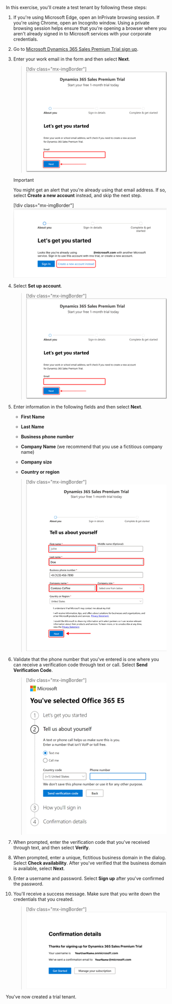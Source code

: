 In this exercise, you'll create a test tenant by following these steps:

1. If you're using Microsoft Edge, open an InPrivate browsing session. If you're using Chrome, open an Incognito window. Using a private browsing session helps ensure that you're opening a browser where you aren't already signed in to Microsoft services with your corporate credentials.

1. Go to [Microsoft Dynamics 365 Sales Premium Trial sign up](https://signup.microsoft.com/get-started/signup?OfferId=82272b45-36d5-4226-8cee-576b70f7aaac&ali=1&products=82272b45-36d5-4226-8cee-576b70f7aaac&ru=https%3A%2F%2Fadmin.powerplatform.microsoft.com%2Fenvironments%3Fopen%3Dnew%26type%3DTrial%26template%3DD365_SalesPremiumTrial&azure-portal=true).

1. Enter your work email in the form and then select **Next**.

   > [!div class="mx-imgBorder"]
   > [![Screenshot of the Let's get you started page showing the Email field.](../media/email.png)](../media/email.png#lightbox)

   > [!IMPORTANT]
   > You might get an alert that you're already using that email address. If so, select **Create a new account** instead, and skip the next step.
   >
   > [!div class="mx-imgBorder"]
   > [![Screenshot of the Let's get you started page with the Create a new account instead link highlighted.](../media/create-new.png)](../media/create-new.png#lightbox)

1. Select **Set up account**.

   > [!div class="mx-imgBorder"]
   > [![Screenshot of the Set up account screen with a red arrow pointing to the 'Set up account' button option.](../media/email.png)](../media/email.png#lightbox)

1. Enter information in the following fields and then select **Next**.

   - **First Name**

   - **Last Name**

   - **Business phone number**

   - **Company Name** (we recommend that you use a fictitious company name)

   - **Company size**

   - **Country or region**

   > [!div class="mx-imgBorder"]
   > [![Screenshot of the about you page.](../media/about-you.png)](../media/about-you.png#lightbox)

1. Validate that the phone number that you've entered is one where you can receive a verification code through text or call. Select **Send Verification Code**.

   > [!div class="mx-imgBorder"]
   > [![Screenshot of the Tell us about yourself step with the Text me option selected and showing the Send verification code button.](../media/verification.png)](../media/verification.png#lightbox)

1. When prompted, enter the verification code that you've received through text, and then select **Verify**.

1. When prompted, enter a unique, fictitious business domain in the dialog. Select **Check availability**. After you've verified that the business domain is available, select **Next**.

1. Enter a username and password. Select **Sign up** after you've confirmed the password.

1. You'll receive a success message. Make sure that you write down the credentials that you created.

   > [!div class="mx-imgBorder"]
   > [![Screenshot of the Confirmation details screen.](../media/confirmation.png)](../media/confirmation.png#lightbox)

You've now created a trial tenant.
